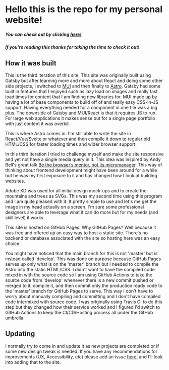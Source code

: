 # Hello this is the repo for my personal website!

##### You can check out by clicking [here!](https://brallen.github.io/)

##### If you're reading this thanks for taking the time to check it out!

## How it was built

This is the third iteration of this site. This site was originally built using Gatsby but after learning more and more about React and doing some other side projects, I switched to [MUI](https://mui.com/) and then finally to [Astro](https://astro.build/). Gatsby had some built in features that I enjoyed such as lazy load on images and really fast load times for content that I am finding new libraries for. MUI made up by having a lot of base components to build off of and really easy CSS-in-JS support. Having everything needed for a component in one file was a big plus. The downside of Gatsby and MUI/React is that it requires JS to run. For large web applications it makes sense but for a single page portfolio with just content it was overkill.

This is where Astro comes in. I'm still able to write the site in React/Vue/Svelte or whatever and then compile it down to regular old HTML/CSS for faster loading times and wider browser support.

In this third iteration I tried to challenge myself and make the site responsive and yet not have a single media query in it. This idea was inspired by Andy Bell's great talk [Be the browser’s mentor, not its micromanager](https://youtu.be/5uhIiI9Ld5M). This way of thinking about frontend development might have been around for a while but he was my first exposure to it and has changed how I look at building websites.

Adobe XD was used for all initial design mock-ups and to create the mountains and trees as SVGs. This was my second time using this program and I am quite pleased with it. It pretty simple to use and let's me get the image in my head actually on a screen. I'm sure some professional designers are able to leverage what it can do more but for my needs (and skill level) it works.

This site is hosted on GitHub Pages. Why GitHub Pages? Well because it was free and offered up an easy way to host a static site. There's no backend or database associated with the site so hosting here was an easy choice.

You might have noticed that the main branch for this is not 'master' but is instead called 'develop'. This was done on purpose because GitHub Pages serves up only what is on the 'master' branch but I needed to compile the Astro into the static HTML/CSS. I didn't want to have the compiled code mixed in with the source code so I am using GitHub Actions to take the source code from 'develop' whenever there is a new commit pushed or merged to it, compile it, and then commit only the production ready code to the 'master' branch for GitHub Pages to serve. This way I don't have to worry about manually compiling and committing and I don't have compiled code intermixed with source code. I was originally using Travis CI to do this step but they changed how their service worked and I figured I'd switch to GitHub Actions to keep the CI/CD/Hosting process all under the GitHub umbrella.

## Updating

I normally try to come in and update it as new projects are completed or if some new design tweak is needed. If you have any recommendations for improvements (UX, Accessibility, etc) please add an issue [here!](https://github.com/Brallen/brallen.github.io/issues) and I'll look into adding that to the site.
